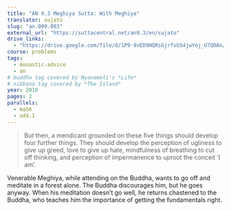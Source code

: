 ```yaml
---
title: "AN 9.3 Meghiya Sutta: With Meghiya"
translator: sujato
slug: "an.009.003"
external_url: "https://suttacentral.net/an9.3/en/sujato"
drive_links:
  - "https://drive.google.com/file/d/1P9-9vED9HQRsGjrfvG54jwYej_U7QOAn/view?usp=drivesdk"
course: problems
tags:
  - monastic-advice
  - an
# buddha tag covered by Nyanamoli's *Life*
# nibbana tag covered by *The Island*
year: 2018
pages: 2
parallels:
  - ma56
  - ud4.1
---
```


> But then, a mendicant grounded on these five things should develop four further things. They should develop the perception of ugliness to give up greed, love to give up hate, mindfulness of breathing to cut off thinking, and perception of impermanence to uproot the conceit ‘I am’.

Venerable Meghiya, while attending on the Buddha, wants to go off and meditate in a forest alone. The Buddha discourages him, but he goes anyway. When his meditation doesn’t go well, he returns chastened to the Buddha, who teaches him the importance of getting the fundamentals right.

